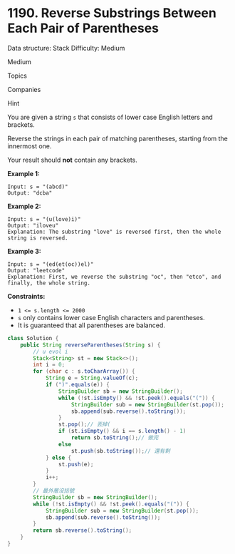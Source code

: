 # 1190. Reverse Substrings Between Each Pair of Parentheses

Data structure: Stack
Difficulty: Medium

Medium

Topics

Companies

Hint

You are given a string `s` that consists of lower case English letters and brackets.

Reverse the strings in each pair of matching parentheses, starting from the innermost one.

Your result should **not** contain any brackets.

**Example 1:**

```
Input: s = "(abcd)"
Output: "dcba"

```

**Example 2:**

```
Input: s = "(u(love)i)"
Output: "iloveu"
Explanation: The substring "love" is reversed first, then the whole string is reversed.

```

**Example 3:**

```
Input: s = "(ed(et(oc))el)"
Output: "leetcode"
Explanation: First, we reverse the substring "oc", then "etco", and finally, the whole string.

```

**Constraints:**

- `1 <= s.length <= 2000`
- `s` only contains lower case English characters and parentheses.
- It is guaranteed that all parentheses are balanced.

```java
class Solution {
    public String reverseParentheses(String s) {
        // u evol i
        Stack<String> st = new Stack<>();
        int i = 0;
        for (char c : s.toCharArray()) {
            String e = String.valueOf(c);
            if (")".equals(e)) {
                StringBuilder sb = new StringBuilder();
                while (!st.isEmpty() && !st.peek().equals("(")) {
                    StringBuilder sub = new StringBuilder(st.pop());
                    sb.append(sub.reverse().toString());
                }
                st.pop();// 丟掉(
                if (st.isEmpty() && i == s.length() - 1)
                    return sb.toString();// 做完
                else
                    st.push(sb.toString());// 還有剩
            } else {
                st.push(e);
            }
            i++;
        }
        // 最外層沒括號
        StringBuilder sb = new StringBuilder();
        while (!st.isEmpty() && !st.peek().equals("(")) {
            StringBuilder sub = new StringBuilder(st.pop());
            sb.append(sub.reverse().toString());
        }
        return sb.reverse().toString();
    }
}
```